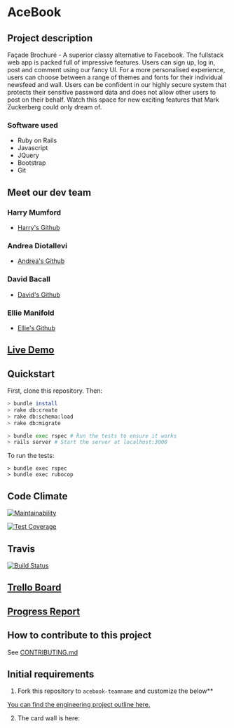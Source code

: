 # AceBook

## Project description

Façade Brochuré - A superior classy alternative to Facebook. The fullstack web app is packed full of impressive features. Users can sign up, log in, post and comment using our fancy UI. For a more personalised experience, users can choose between a range of themes and fonts for their individual newsfeed and wall. Users can be confident in our highly secure system that protects their sensitive password data and does not allow other users to post on their behalf. Watch this space for new exciting features that Mark Zuckerberg could only dream of.

### Software used

* Ruby on Rails
* Javascript
* JQuery
* Bootstrap
* Git

## Meet our dev team

### Harry Mumford
  * [Harry's Github](https://github.com/HarryMumford)

### Andrea Diotallevi
  * [Andrea's Github](https://github.com)

### David Bacall
  * [David's Github](https://github.com)

### Ellie Manifold
  * [Ellie's Github](https://github.com/EManifold)
  
## [Live Demo](https://intense-stream-74805.herokuapp.com/)

## Quickstart

First, clone this repository. Then:

```bash
> bundle install
> rake db:create
> rake db:schema:load
> rake db:migrate

> bundle exec rspec # Run the tests to ensure it works
> rails server # Start the server at localhost:3000
```

To run the tests:

```
> bundle exec rspec
> bundle exec rubocop
```

## Code Climate
[![Maintainability](https://api.codeclimate.com/v1/badges/7fda849bdfddf3bc3ed5/maintainability)](https://codeclimate.com/github/EManifold/acebook-zuckermen/maintainability)

[![Test Coverage](https://api.codeclimate.com/v1/badges/7fda849bdfddf3bc3ed5/test_coverage)](https://codeclimate.com/github/EManifold/acebook-zuckermen/test_coverage)

## Travis
[![Build Status](https://travis-ci.org/EManifold/acebook-zuckermen.svg?branch=master)](https://travis-ci.org/EManifold/acebook-zuckermen)

## [Trello Board](https://trello.com/b/36aeqHBo/zuckermen-acebook)

## [Progress Report](https://github.com/EManifold/acebook-zuckermen/blob/master/progress-report.md)

## How to contribute to this project
See [CONTRIBUTING.md](CONTRIBUTING.md)

## Initial requirements

1. Fork this repository to `acebook-teamname` and customize
the below**

[You can find the engineering project outline here.](https://github.com/makersacademy/course/tree/master/engineering_projects/rails)

2. The card wall is here: <please update>
